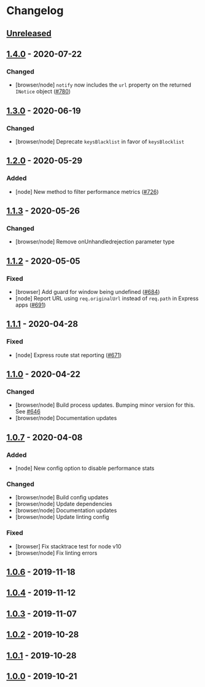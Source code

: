 # Changelog

## [Unreleased]

## [1.4.0] - 2020-07-22
### Changed
- [browser/node] `notify` now includes the `url` property on the returned
                 `INotice` object
                 ([#780](https://github.com/airbrake/airbrake-js/pull/780))

## [1.3.0] - 2020-06-19
### Changed
- [browser/node] Deprecate `keysBlacklist` in favor of `keysBlocklist`

## [1.2.0] - 2020-05-29
### Added
- [node] New method to filter performance metrics
         ([#726](https://github.com/airbrake/airbrake-js/pull/726))

## [1.1.3] - 2020-05-26
### Changed
- [browser/node] Remove onUnhandledrejection parameter type

## [1.1.2] - 2020-05-05
### Fixed
- [browser] Add guard for window being undefined
            ([#684](https://github.com/airbrake/airbrake-js/pull/684))
- [node] Report URL using `req.originalUrl` instead of `req.path` in Express
         apps ([#691](https://github.com/airbrake/airbrake-js/pull/691))

## [1.1.1] - 2020-04-28
### Fixed
- [node] Express route stat reporting
         ([#671](https://github.com/airbrake/airbrake-js/pull/671))

## [1.1.0] - 2020-04-22
### Changed
- [browser/node] Build process updates. Bumping minor version for this. See
                 [#646](https://github.com/airbrake/airbrake-js/pull/646)
- [browser/node] Documentation updates

## [1.0.7] - 2020-04-08
### Added
- [node] New config option to disable performance stats

### Changed
- [browser/node] Build config updates
- [browser/node] Update dependencies
- [browser/node] Documentation updates
- [browser/node] Update linting config

### Fixed
- [browser] Fix stacktrace test for node v10
- [browser/node] Fix linting errors

## [1.0.6] - 2019-11-18

## [1.0.4] - 2019-11-12

## [1.0.3] - 2019-11-07

## [1.0.2] - 2019-10-28

## [1.0.1] - 2019-10-28

## [1.0.0] - 2019-10-21

[Unreleased]: https://github.com/airbrake/airbrake-js/compare/v1.4.0...master
[1.4.0]: https://github.com/airbrake/airbrake-js/releases/tag/v1.4.0
[1.3.0]: https://github.com/airbrake/airbrake-js/releases/tag/v1.3.0
[1.2.0]: https://github.com/airbrake/airbrake-js/releases/tag/v1.2.0
[1.1.3]: https://github.com/airbrake/airbrake-js/releases/tag/v1.1.3
[1.1.2]: https://github.com/airbrake/airbrake-js/releases/tag/v1.1.2
[1.1.1]: https://github.com/airbrake/airbrake-js/releases/tag/v1.1.1
[1.1.0]: https://github.com/airbrake/airbrake-js/releases/tag/v1.1.0
[1.0.7]: https://github.com/airbrake/airbrake-js/releases/tag/v1.0.7
[1.0.6]: https://github.com/airbrake/airbrake-js/releases/tag/v1.0.6
[1.0.4]: https://github.com/airbrake/airbrake-js/releases/tag/v1.0.4
[1.0.3]: https://github.com/airbrake/airbrake-js/releases/tag/v1.0.3
[1.0.2]: https://github.com/airbrake/airbrake-js/releases/tag/v1.0.2
[1.0.1]: https://github.com/airbrake/airbrake-js/releases/tag/v1.0.1
[1.0.0]: https://github.com/airbrake/airbrake-js/releases/tag/v1.0.0

